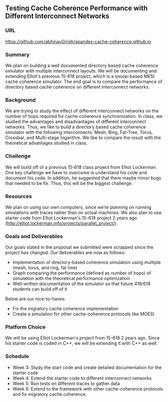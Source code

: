 ## Testing Cache Coherence Performance with Different Interconnect Networks

### URL

https://github.com/abhinavGirish/spandex-cache-coherence.github.io

### Summary

We plan on building a well documented directory based cache coherence simulator with multiple interconnect layouts. We will be documenting and extending Elliot's previous 15-618 project, which is a snoop-based MESI cache coherence simulator. The end goal is to compare the performance of directory based cache coherence on different interconnect networks.  

### Background

We are trying to study the effect of different interconnect networks on the number of hops required for cache coherence synchronization. In class, we studied the advantages and disadvantages of different interconnect networks. Thus, we like to build a directory based cache coherence simulator with the following interconnects: Mesh, Ring, Fat-Tree, Torus, Crossbar, and Multi-stage logarithm. We like to compare the result with the theoretical advantages studied in class.

### Challenge

We will build off of a previous 15-618 class project from Elliot Lockerman. One key challenge we have to overcome is understand his code and document his code. In addition, he suggested that there maybe minor bugs that needed to be fix. Thus, this will be the biggest challenge. 

### Resources

We plan on using our own computers, since we’re planning on running simulations with traces rather than on actual machines. We also plan to use starter code from Elliot Lockerman's 15-618 project 2 years ago (http://elliot.lockerman.info/projects/parallel_project/).

### Goals and Deliverables

Our goals stated in the proposal we submitted were scrapped since the project has changed. Our deliverables are now as follows:
- Implementation of directory-based coherence simulation using multiple (mesh, torus, and ring, fat tree)
- Graph comparing the performance (defined as number of hops) of simulation with the theoretical performance optimization 
- Well-written documentation of the simulator so that future 418/618 students can build off of it

Below are our nice-to-haves:
- Fix the migratory cache coherence implementation
- Create a simulation for other cache-coherence protocols like MOESI



### Platform Choice

We will be using Elliot Lockerman's project from 15-618 2 years ago. Since his starter code is coded in C++, we will be extending it with C++ as well.

### Schedule


- Week 3:  Study the start code and create detailed documentation for the starter code
- Week 4: Extend the starter code to different interconnect networks
- Week 5: Run tests on different traces to gather data
- Week 6: Extend to the framework with other cache-coherence protocols and fix migratory cache coherence.
